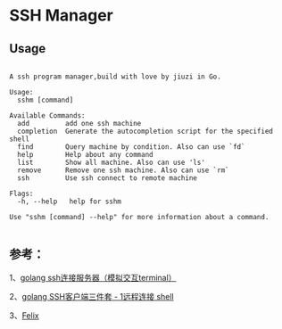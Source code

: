 # SSH Manager

## Usage

~~~

A ssh program manager,build with love by jiuzi in Go.

Usage:
  sshm [command]

Available Commands:
  add         add one ssh machine
  completion  Generate the autocompletion script for the specified shell
  find        Query machine by condition. Also can use `fd`
  help        Help about any command
  list        Show all machine. Also can use 'ls' 
  remove      Remove one ssh machine. Also can use `rm`
  ssh         Use ssh connect to remote machine

Flags:
  -h, --help   help for sshm

Use "sshm [command] --help" for more information about a command.


~~~

## 参考：
1、[golang ssh连接服务器（模拟交互terminal）](https://www.cnblogs.com/zhzhlong/p/12552410.html)

2、[golang SSH客户端三件套 - 1远程连接 shell](https://www.jianshu.com/p/935a43a41e5e)

3、[Felix](https://github.com/mojocn/felix)

